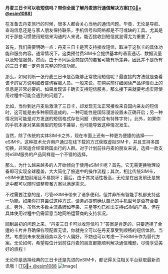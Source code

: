 **丹麦三日卡可以收短信吗？带你全面了解丹麦旅行通信解决方案[[TG💪+ @esim1088](https://t.me/s/esim1088)]**

在准备去丹麦旅行的时候，很多人都会关心当地的通讯问题。毕竟，无论是导航、查询信息还是与家人朋友保持联系，手机信号和网络都是不可或缺的工具。尤其是对于那些习惯使用短信来沟通的人来说，能否接收到短信就显得尤为重要了。

首先，我们需要明确一点：丹麦三日卡是否支持接收短信，取决于这张卡的具体功能和服务内容。通常情况下，这类预付费SIM卡会提供基本的语音通话、数据流量以及短信服务。然而，由于不同运营商提供的套餐可能有所差异，因此并不是所有的三日卡都一定包含完整的短信功能。

那么，如何判断一张丹麦三日卡是否能够正常使用短信呢？最直接的方法就是查看该卡的官方说明或者咨询客服人员。一般来说，在购买前仔细阅读产品详情页上的信息是非常必要的。如果发现该卡确实支持短信服务，那么接下来就要考虑实际使用过程中可能会遇到的问题了。

比如，当你到达丹麦后激活了三日卡，却发现无法正常接收来自国内亲友的短信时，这可能是由多种原因造成的。一种可能性是国际漫游设置未正确开启；另一种情况则可能是对方发送的短信格式存在问题（例如含有特殊字符）。此外，如果你的手机本身对某些类型的短信不兼容，也可能导致这种情况发生。

当然，除了传统的实体SIM卡之外，现在市面上还有一种更为便捷的选择——eSIM卡。这种技术允许用户通过在线下载的方式获取虚拟SIM卡，并且支持多国切换，非常适合经常跨国出行的人群。对于计划前往丹麦的朋友来说，选择一款支持eSIM服务的产品同样是一个不错的选择。

那么，为什么越来越多的人开始倾向于使用eSIM卡呢？首先，它无需更换物理设备即可实现全球覆盖，大大简化了旅途中的操作流程；其次，相比传统SIM卡，eSIM卡更加耐用且不易损坏；最后，由于其灵活性极高，无论是在出发前还是旅途中都可以随时调整套餐方案以满足需求。

不过需要注意的是，尽管eSIM卡带来了诸多便利，但并非所有智能手机都支持这一功能。如果你打算尝试这种方式，请务必提前确认自己的手机型号是否符合要求。另外，虽然大多数主流品牌如苹果、三星等均已推出支持eSIM的产品，但在具体使用过程中仍需留意当地网络运营商的支持状况。

回到最初的问题上来，“丹麦三日卡可以收短信吗？”答案是肯定的，只要选择了合适的卡片并且确保各项配置无误，你就完全可以在丹麦享受到顺畅的短信体验。当然，考虑到未来发展趋势以及个人偏好，不妨也可以考虑一下eSIM卡作为替代方案。无论如何，希望每位计划前往丹麦的朋友都能顺利解决通信难题，尽情享受美好的旅程！

无论你是选择经典的三日卡还是先进的eSIM卡，都记得关注相关平台获取最新资讯哦！[[TG💪+ @esim1088](https://t.me/s/esim1088) ![Image](https://i.postimg.cc/4NQfJmqS/Snipaste-2025-05-13-00-14-12.png)]